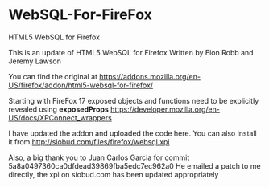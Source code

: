 WebSQL-For-FireFox
==================

HTML5 WebSQL for Firefox

This is an update of HTML5 WebSQL for Firefox
Written by Eion Robb and Jeremy Lawson

You can find the original at https://addons.mozilla.org/en-US/firefox/addon/html5-websql-for-firefox/

Starting with FireFox 17 exposed objects and functions need to be explicitly revealed using __exposedProps__
https://developer.mozilla.org/en-US/docs/XPConnect_wrappers

I have updated the addon and uploaded the code here. You can also install it from
http://siobud.com/files/firefox/websql.xpi

Also, a big thank you to Juan Carlos Garcia for commit 5a8a0497360ca0dfdead39869fba5edc7ec962a0
He emailed a patch to me directly, the xpi on siobud.com has been updated appropriately 
